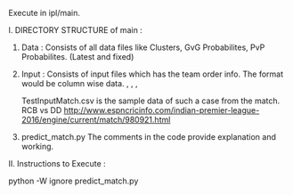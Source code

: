 Execute in ipl/main.

I. DIRECTORY STRUCTURE of main : 

1. Data :
	Consists of all data files like Clusters, GvG Probabilites, PvP Probabilites. (Latest and fixed) 

2. Input :
	Consists of input files which has the team order info.
	The format would be column wise data. 
	<Team1 Batting Order>, <Team2 Bowling Order>, <Team2 Batting Order>, <Team1 Bowling Order>
	
	TestInputMatch.csv is the sample data of such a case from the match. 
	RCB vs DD
	http://www.espncricinfo.com/indian-premier-league-2016/engine/current/match/980921.html
	
3. predict_match.py
	The comments in the code provide explanation and working.

II. Instructions to Execute :

python -W ignore predict_match.py 

